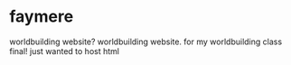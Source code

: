 # faymere
worldbuilding website? worldbuilding website. 
for my worldbuilding class final! 
just wanted to host html
